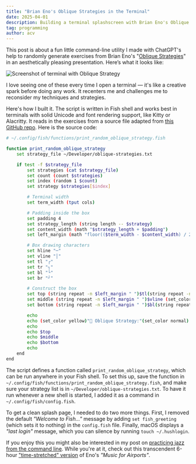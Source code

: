 ```yaml
---
title: "Brian Eno's Oblique Strategies in the Terminal"
date: 2025-04-01
description: Building a terminal splashscreen with Brian Eno's Oblique Strategies
tag: programming
author: acv
---
```


This post is about a fun little command-line utility I made with ChatGPT's help to randomly generate exercises from Brian Eno's "[Oblique Strategies](https://en.wikipedia.org/wiki/Oblique_Strategies)" in an aesthetically pleasing presentation. Here’s what it looks like:

![Screenshot of terminal with Oblique Strategy](/images/2025-04-01-oblique-strategies-terminal-screenshot.png)

I love seeing one of these every time I open a terminal — it's like a creative spark before doing any work. It recenters me and challenges me to reconsider my techniques and strategies.

Here's how I built it. The script is written in Fish shell and works best in terminals with solid Unicode and font rendering support, like Kitty or Alacritty. It reads in the exercises from a source file adapted from [this GitHub repo](https://github.com/joelparkerhenderson/oblique-strategies). Here is the source code:

```sh
# ~/.config/fish/functions/print_random_oblique_strategy.fish

function print_random_oblique_strategy
    set strategy_file ~/Developer/oblique-strategies.txt

    if test -f $strategy_file
        set strategies (cat $strategy_file)
        set count (count $strategies)
        set index (random 1 $count)
        set strategy $strategies[$index]

        # Terminal width
        set term_width (tput cols)

        # Padding inside the box
        set padding 4
        set strategy_length (string length -- $strategy)
        set content_width (math "$strategy_length + $padding")
        set left_margin (math "floor(($term_width - $content_width) / 2)")

        # Box drawing characters
        set hline "─"
        set vline "│"
        set tl "┌"
        set tr "┐"
        set bl "└"
        set br "┘"

        # Construct the box
        set top (string repeat -n $left_margin " ")$tl(string repeat -n (math "$content_width - 2") $hline)$tr
        set middle (string repeat -n $left_margin " ")$vline (set_color --bold)"$strategy"(set_color normal) $vline
        set bottom (string repeat -n $left_margin " ")$bl(string repeat -n (math "$content_width - 2") $hline)$br

        echo
        echo (set_color yellow)"🎲 Oblique Strategy:"(set_color normal)
        echo
        echo $top
        echo $middle
        echo $bottom
        echo
    end
end
```

The script defines a function called `print_random_oblique_strategy`, which can be run anywhere in your Fish shell. To set this up, save the function in `~/.config/fish/functions/print_random_oblique_strategy.fish`, and make sure your strategy list is in `~/Developer/oblique-strategies.txt`. To have it run whenever a new shell is started, I added it as a command in `~/.config/fish/config.fish`.

To get a clean splash page, I needed to do two more things. First, I removed the default _"Welcome to Fish..."_ message by adding `set fish_greeting` (which sets it to nothing) in the `config.fish` file. Finally, macOS displays a _"last login"_ message, which you can silence by running `touch ~/.hushlogin`.

If you enjoy this you might also be interested in my post on [practicing jazz from the command line](/posts/2023-12-08-practicing-jazz-with-the-command-line). While you're at it, check out this transcendent 6-hour ["time-stretched" version](https://www.youtube.com/watch?v=ZWUlLHv7-64&t=2s) of Eno's _"Music for Airports"_.
